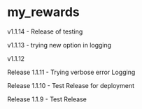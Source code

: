 # my_rewards

v1.1.14 - Release of testing

v1.1.13 - trying new option in logging

v1.1.12

Release 1.1.11 - Trying verbose error Logging

Release 1.1.10 - Test Release for deployment

Release 1.1.9 - Test Release
